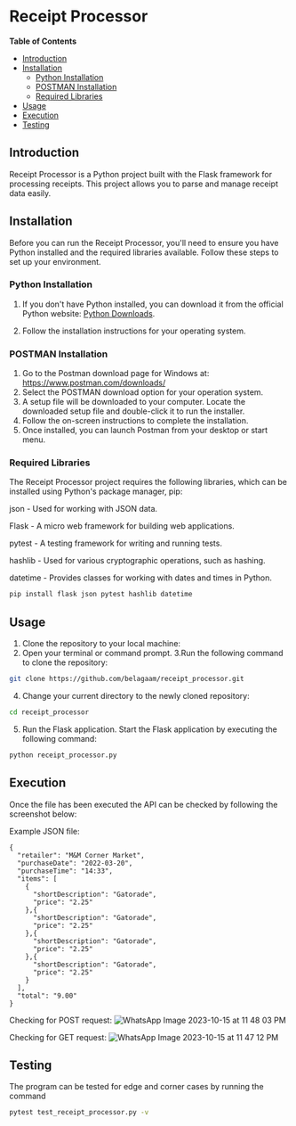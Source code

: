 # Receipt Processor

**Table of Contents**
- [Introduction](#introduction)
- [Installation](#installation)
  - [Python Installation](#python-installation)
  - [POSTMAN Installation](#postman-installation)
  - [Required Libraries](#required-libraries)
- [Usage](#usage)
- [Execution](#execution)
- [Testing](#testing)

## Introduction

Receipt Processor is a Python project built with the Flask framework for processing receipts. This project allows you to parse and manage receipt data easily.

## Installation

Before you can run the Receipt Processor, you'll need to ensure you have Python installed and the required libraries available. Follow these steps to set up your environment.

### Python Installation

1. If you don't have Python installed, you can download it from the official Python website: [Python Downloads](https://www.python.org/downloads/).

2. Follow the installation instructions for your operating system.

### POSTMAN Installation

1. Go to the Postman download page for Windows at: https://www.postman.com/downloads/
2. Select the POSTMAN download option for your operation system.
3. A setup file will be downloaded to your computer. Locate the downloaded setup file and double-click it to run the installer.
4. Follow the on-screen instructions to complete the installation.
5. Once installed, you can launch Postman from your desktop or start menu.

### Required Libraries


The Receipt Processor project requires the following libraries, which can be installed using Python's package manager, pip:

  json - Used for working with JSON data.
  
  Flask - A micro web framework for building web applications.
  
  pytest - A testing framework for writing and running tests.
  
  hashlib - Used for various cryptographic operations, such as hashing.
  
  datetime - Provides classes for working with dates and times in Python.

```bash
pip install flask json pytest hashlib datetime
```

## Usage

1. Clone the repository to your local machine:
2. Open your terminal or command prompt.
3.Run the following command to clone the repository:

```bash
git clone https://github.com/belagaam/receipt_processor.git
```

4. Change your current directory to the newly cloned repository:

``` bash
cd receipt_processor
```

5. Run the Flask application. Start the Flask application by executing the following command:

``` bash
python receipt_processor.py
```

## Execution

Once the file has been executed the API can be checked by following the screenshot below:

Example JSON file:
```
{
  "retailer": "M&M Corner Market",
  "purchaseDate": "2022-03-20",
  "purchaseTime": "14:33",
  "items": [
    {
      "shortDescription": "Gatorade",
      "price": "2.25"
    },{
      "shortDescription": "Gatorade",
      "price": "2.25"
    },{
      "shortDescription": "Gatorade",
      "price": "2.25"
    },{
      "shortDescription": "Gatorade",
      "price": "2.25"
    }
  ],
  "total": "9.00"
}
```

Checking for POST request:
![WhatsApp Image 2023-10-15 at 11 48 03 PM](https://github.com/belagaam/receipt_processor/assets/47104198/d3ff5f54-9254-4e12-899e-949c0e63e91e)

Checking for GET request:
![WhatsApp Image 2023-10-15 at 11 47 12 PM](https://github.com/belagaam/receipt_processor/assets/47104198/7f7e8543-d840-4d47-b8f1-1b774d329806)

## Testing

The program can be tested for edge and corner cases by running the command
``` bash
pytest test_receipt_processor.py -v
```
